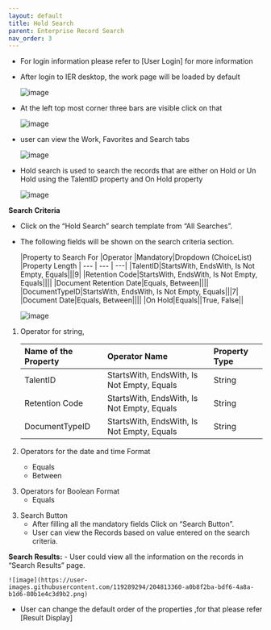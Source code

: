 ```yaml
---
layout: default
title: Hold Search
parent: Enterprise Record Search
nav_order: 3
---
```


- For login information please refer to  [User Login] for more information
- After login to IER desktop, the work page will be loaded by default

   ![image](https://user-images.githubusercontent.com/119289294/204811933-e1c99b90-2782-4eb2-bf2c-341667d8c86a.png)
   
- At the left top most corner three bars are visible click on that

   ![image](https://user-images.githubusercontent.com/119289294/204812282-a28f9242-ab15-4b9e-a52f-853e1d443a82.png)
   
- user can view the Work, Favorites and Search tabs

   ![image](https://user-images.githubusercontent.com/119289294/204812477-f362429b-7bdf-461f-870c-f41e24bc59fe.png)
   
- Hold search is used to search the records that are either on Hold or Un Hold using the TalentID property and On Hold property

   ![image](https://user-images.githubusercontent.com/119289294/204812828-adcaf231-1280-4e10-b4c1-15d0f6e1b923.png)
   
**Search Criteria**

- Click on the “Hold Search” search template from “All Searches”.
- The following fields will be shown on the search criteria section.

   <div class="code-example" markdown="1">

   |Property to Search For |Operator |Mandatory|Dropdown (ChoiceList) |Property Length |
   --- | --- | ---|
   |TalentID|StartsWith, EndsWith, Is Not Empty, Equals|||9|
   |Retention Code|StartsWith, EndsWith, Is Not Empty, Equals||||
   |Document Retention Date|Equals, Between||||
   |DocumentTypeID|StartsWith, EndsWith, Is Not Empty, Equals|||7|
   |Document Date|Equals, Between||||
   |On Hold|Equals||True, False||
   

   </div>
   
   ![image](https://user-images.githubusercontent.com/119289294/204813063-e8c471e8-b186-41f7-ad2e-a15f74b5ec30.png)
   
1. Operator for string,

    <div class="code-example" markdown="1">

    |Name of the Property |Operator Name |Property Type|
    :--- | :--- | :---|
    |TalentID|StartsWith, EndsWith, Is Not Empty, Equals|String|
	|Retention Code|StartsWith, EndsWith, Is Not Empty, Equals|String|
    |DocumentTypeID|StartsWith, EndsWith, Is Not Empty, Equals|String|     

    </div>
	
2. Operators for the date and time Format  
    - Equals
    - Between
	
3)	Operators for Boolean Format
    - Equals
	
3. Search Button
    - After filling all the mandatory fields Click on “Search Button”.
    - User can view the Records based on value entered on the search criteria.
	
**Search Results:**
    - User could view all the information on the records in “Search Results” page.
	
	![image](https://user-images.githubusercontent.com/119289294/204813360-a0b8f2ba-bdf6-4a8a-b1d6-80b1e4c3d9b2.png)
	
- User can change the default order of the properties ,for that please refer [Result Display]